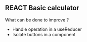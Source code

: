 ## REACT Basic calculator

What can be done to improve ? 
- Handle operation in a useReducer
- Isolate buttons in a component